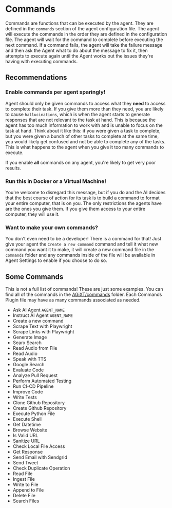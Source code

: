 # Commands
Commands are functions that can be executed by the agent. They are defined in the `commands` section of the agent configuration file. The agent will execute the commands in the order they are defined in the configuration file. The agent will wait for the command to complete before executing the next command. If a command fails, the agent will take the failure message and then ask the Agent what to do about the message to fix it, then attempts to execute again until the Agent works out the issues they're having with executing commands.

## Recommendations
### Enable commands per agent sparingly!
Agent should only be given commands to access what they **need** to access to complete their task.  If you give them more than they need, you are likely to cause `hallucinations`, which is when the agent starts to generate responses that are not relevant to the task at hand.  This is because the agent has too much information to work with and is unable to focus on the task at hand.  Think about it like this: if you were given a task to complete, but you were given a bunch of other tasks to complete at the same time, you would likely get confused and not be able to complete any of the tasks.  This is what happens to the agent when you give it too many commands to execute.

If you enable **all** commands on any agent, you're likely to get very poor results.

### Run this in Docker or a Virtual Machine!
You're welcome to disregard this message, but if you do and the AI decides that the best course of action for its task is to build a command to format your entire computer, that is on you. The only restrictions the agents have are the ones you give them. If you give them access to your entire computer, they will use it.

### Want to make your own commands?
You don't even need to be a developer! There is a command for that! Just give your agent the `Create a new command` command and tell it what new command you want it to make, it will create a new command file in the `commands` folder and any commands inside of the file will be available in Agent Settings to enable if you choose to do so.

## Some Commands
This is not a full list of commands! These are just some examples. You can find all of the commands in the [AGiXT/commands](https://github.com/Josh-XT/AGiXT/tree/main/commands) folder.  Each Commands Plugin file may have as many commands associated as needed.  

- Ask AI Agent `AGENT_NAME`
- Instruct AI Agent `AGENT_NAME`
- Create a new command
- Scrape Text with Playwright
- Scrape Links with Playwright
- Generate Image
- Searx Search
- Read Audio from File
- Read Audio
- Speak with TTS
- Google Search
- Evaluate Code
- Analyze Pull Request
- Perform Automated Testing
- Run CI-CD Pipeline
- Improve Code
- Write Tests
- Clone Github Repository
- Create Github Repository
- Execute Python File
- Execute Shell
- Get Datetime
- Browse Website
- Is Valid URL
- Sanitize URL
- Check Local File Access
- Get Response
- Send Email with Sendgrid
- Send Tweet
- Check Duplicate Operation
- Read File
- Ingest File
- Write to File
- Append to File
- Delete File
- Search Files